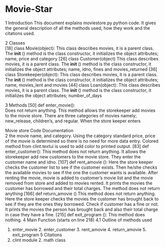 # Movie-Star

1 Introduction 
This document explains moviestore.py python code. It gives the general description of all the methods used, how they work and the citations used. 

2 Classes  
[18] class Movie(object): 
      This class describes movies, it is a parent class. The __init__ () method is the class constructor, it initializes the object attributes; name, price and category 
 [26] class Customer(object) 
      This class describes movies, it is a parent class. The __init__ () method is the class constructor, it initializes the object attributes; name, idno, fines and movies_returned 
[36] class Storekeeper(object): 
      This class describes movies, it is a parent class. The __init__ () method is the class constructor, it initializes the object attributes; name, movies_lent and movies 
[44] class Loan(object): 
      This class describes movies, it is a parent class. The __init__ () method is the class constructor, it initializes the object attributes; number_of_days   
      
      
3 Methods 
[50] def enter_movie():  
 Does not return anything. This method allows the storekeeper add movies to the movie store. There are three categories of movies namely; new_release, children’s, and regular. When the store keeper enters 
 
Movie store Code Documentation  
2 
the movie name, and category. Using the category standard price, price of the movie is determined so there is no need for more data entry. Colored method from clint.textui is used to add color to printed output. 
[83] def enter_customer(): 
 This method does not return anything. It allows the storekeeper add new customers to the movie store. They enter the customer name and idno. 
[107] def rent_amovie (): 
 Here the store keeper checks the customer list to see if the customer exists. Then he/she checks the available movies to see if the one the customer wants is available. After renting the movie, movie is added to customer’s movie list and the movie removed from store and added to movies rented.  It prints the movies the customer has borrowed and their total charges. The method does not return anything 
[166] def return_amovie () 
        This method does not return anything. Here the store keeper checks the movies the customer has brought back to see if they are the ones they borrowed. Check if customer has a fine or not. It prints the movies the person has brought back and also their total charge in case they have a fine. 
[215] def exit_program (): 
 This method does nothing. 
4 Main Function (starts on line 218) 
4.1 Outline of methods used 
1. enter_movie 2. enter_customer 3. rent_amovie 4. return_amovie 5. exit_program 
5 Citations 
1. clint module 2. math class 
  
